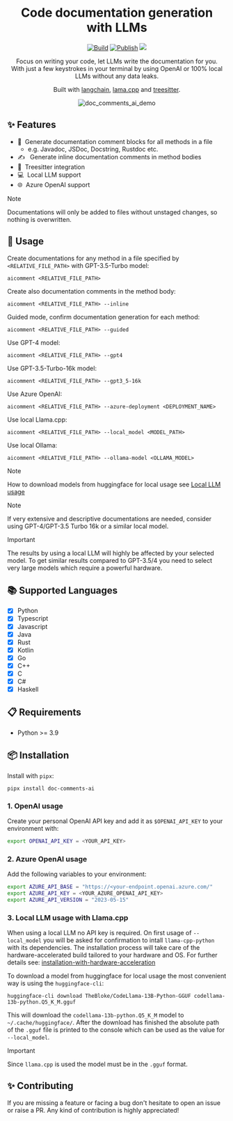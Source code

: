 <div align="center">

# Code documentation generation with LLMs

[![Build](https://github.com/fynnfluegge/doc-comments.ai/actions/workflows/build.yaml/badge.svg)](https://github.com/fynnfluegge/doc-comments.ai/actions/workflows/build.yaml)
[![Publish](https://github.com/fynnfluegge/doc-comments.ai/actions/workflows/publish.yaml/badge.svg)](https://github.com/fynnfluegge/doc-comments.ai/actions/workflows/publish.yaml)
<img src="https://img.shields.io/badge/License-MIT-green.svg"/>
</a>

</div>

<div align="center">

Focus on writing your code, let LLMs write the documentation for you.  
With just a few keystrokes in your terminal by using OpenAI or 100% local LLMs without any data leaks.

Built with [langchain](https://github.com/langchain-ai/langchain), [lama.cpp](https://github.com/ggerganov/llama.cpp) and [treesitter](https://github.com/tree-sitter/tree-sitter).

![doc_comments_ai_demo](https://github.com/fynnfluegge/doc-comments-ai/assets/16321871/664bc581-a2a0-49ea-87f9-343f49f05e97)

</div>

## ✨ Features

- 📝 &nbsp;Generate documentation comment blocks for all methods in a file
  - e.g. Javadoc, JSDoc, Docstring, Rustdoc etc.
- ✍️ &nbsp; Generate inline documentation comments in method bodies
- 🌳&nbsp; Treesitter integration
- 💻&nbsp; Local LLM support
- 🌐&nbsp; Azure OpenAI support

> [!NOTE]  
> Documentations will only be added to files without unstaged changes, so nothing is overwritten.

## 🚀 Usage

Create documentations for any method in a file specified by `<RELATIVE_FILE_PATH>` with GPT-3.5-Turbo model:
```
aicomment <RELATIVE_FILE_PATH>
```

Create also documentation comments in the method body:
```
aicomment <RELATIVE_FILE_PATH> --inline
```
Guided mode, confirm documentation generation for each method:
```
aicomment <RELATIVE_FILE_PATH> --guided
```

Use GPT-4 model:
```
aicomment <RELATIVE_FILE_PATH> --gpt4
```

Use GPT-3.5-Turbo-16k model:
```
aicomment <RELATIVE_FILE_PATH> --gpt3_5-16k
```

Use Azure OpenAI:
```
aicomment <RELATIVE_FILE_PATH> --azure-deployment <DEPLOYMENT_NAME>
```

Use local Llama.cpp:
```
aicomment <RELATIVE_FILE_PATH> --local_model <MODEL_PATH>
```
Use local Ollama:
```
aicomment <RELATIVE_FILE_PATH> --ollama-model <OLLAMA_MODEL>
```

> [!NOTE]  
> How to download models from huggingface for local usage see [Local LLM usage](https://github.com/fynnfluegge/doc-comments-ai#3-local-llm-usage)

> [!NOTE]  
> If very extensive and descriptive documentations are needed, consider using GPT-4/GPT-3.5 Turbo 16k or a similar local model.

> [!IMPORTANT]  
> The results by using a local LLM will highly be affected by your selected model. To get similar results compared to GPT-3.5/4 you need to select very large models which require a powerful hardware.

## 📚 Supported Languages

- [x] Python
- [x] Typescript
- [x] Javascript
- [x] Java
- [x] Rust
- [x] Kotlin
- [x] Go
- [x] C++
- [x] C
- [x] C#
- [x] Haskell

## 📋 Requirements

- Python >= 3.9

## 📦 Installation

Install with `pipx`:

```
pipx install doc-comments-ai
```

### 1. OpenAI usage

Create your personal OpenAI API key and add it as `$OPENAI_API_KEY` to your environment with:

```bash
export OPENAI_API_KEY = <YOUR_API_KEY>
```

### 2. Azure OpenAI usage

Add the following variables to your environment:

```bash
export AZURE_API_BASE = "https://<your-endpoint.openai.azure.com/"
export AZURE_API_KEY = <YOUR_AZURE_OPENAI_API_KEY>
export AZURE_API_VERSION = "2023-05-15"
```

### 3. Local LLM usage with Llama.cpp

When using a local LLM no API key is required. On first usage of `--local_model` you will be asked for confirmation to intall `llama-cpp-python` with its dependencies.
The installation process will take care of the hardware-accelerated build tailored to your hardware and OS. For further details see:
[installation-with-hardware-acceleration](https://github.com/abetlen/llama-cpp-python#installation-with-hardware-acceleration)

To download a model from huggingface for local usage the most convenient way is using the `huggingface-cli`:

```
huggingface-cli download TheBloke/CodeLlama-13B-Python-GGUF codellama-13b-python.Q5_K_M.gguf
```

This will download the `codellama-13b-python.Q5_K_M` model to `~/.cache/huggingface/`.
After the download has finished the absolute path of the `.gguf` file is printed to the console which can be used as the value for `--local_model`.

> [!IMPORTANT]  
> Since `llama.cpp` is used the model must be in the `.gguf` format.

## ✨ Contributing

If you are missing a feature or facing a bug don't hesitate to open an issue or raise a PR.
Any kind of contribution is highly appreciated!
